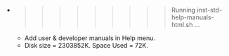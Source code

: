 * >>>>>>>>> Running inst-std-help-manuals-html.sh ...
  * Add user & developer manuals in Help menu.
  * Disk size = 2303852K. Space Used = 72K.
